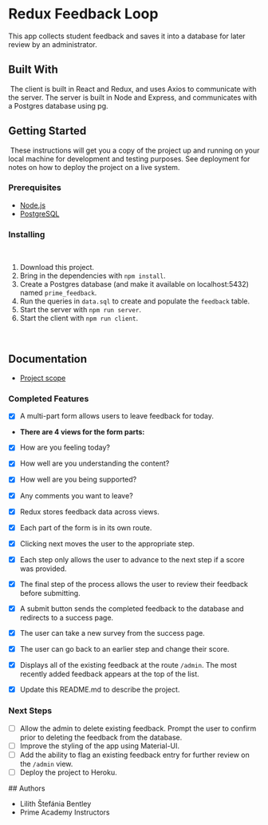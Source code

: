 # Redux Feedback Loop

This app collects student feedback and saves it into a database for later review by an administrator.
<!--
Link to the live version of the app if it's hosted on Heroku.
-->
## Built With
​
The client is built in React and Redux, and uses Axios to communicate with the server. The server is built in Node and Express, and communicates with a Postgres database using pg.
​
## Getting Started
​
These instructions will get you a copy of the project up and running on your local machine for development and testing purposes. See deployment for notes on how to deploy the project on a live system.
​
### Prerequisites
- [Node.js](https://nodejs.org/en/)
- [PostgreSQL](https://www.postgresql.org/)
​
### Installing
​
1. Download this project.
2. Bring in the dependencies with `npm install`.
3. Create a Postgres database (and make it available on localhost:5432) named `prime_feedback`.
4. Run the queries in `data.sql` to create and populate the `feedback` table.
5. Start the server with `npm run server`.
6. Start the client with `npm run client`.
<!-- 
## Screen Shot
​
Include one or two screen shots of your project here (optional). Remove if unused. 
-->​

## Documentation
- [Project scope](INSTRUCTIONS.md)
​
### Completed Features
- [X] A multi-part form allows users to leave feedback for today.
- **There are 4 views for the form parts:**
- [X] How are you feeling today?
- [X] How well are you understanding the content?
- [X] How well are you being supported?
- [X] Any comments you want to leave?

- [X] Redux stores feedback data across views.
- [X] Each part of the form is in its own route.
- [X] Clicking next moves the user to the appropriate step​.
- [X] Each step only allows the user to advance to the next step if a score was provided.
- [X] The final step of the process allows the user to review their feedback before submitting.
- [X] A submit button sends the completed feedback to the database and redirects to a success page.
- [X] The user can take a new survey from the success page.

- [X] The user can go back to an earlier step and change their score.
- [X] Displays all of the existing feedback at the route `/admin`. The most recently added feedback appears at the top of the list.
- [X] Update this README.md to describe the project.

### Next Steps
- [ ] Allow the admin to delete existing feedback. Prompt the user to confirm prior to deleting the feedback from the database.
- [ ] Improve the styling of the app using Material-UI.
- [ ] Add the ability to flag an existing feedback entry for further review on the `/admin` view.
- [ ] Deploy the project to Heroku. 
<!--
## Deployment
​
Add additional notes about how to deploy this on a live system
-->
​## Authors
- Lilith Štefánia Bentley
- Prime Academy Instructors
​
<!-- ## Acknowledgments​
- Hat tip to anyone who's code was used -->
